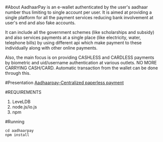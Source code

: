 #About
AadhaarPay is an e-wallet authenticated by the user's aadhaar number thus limiting to single account per user.
It is aimed at providing a single platform for all the payment services reducing bank involvement at user's end and also fake accounts. 

It can include all the government schemes (like scholarships and subsidy) and also services payments at a single place (like electricity, water, telephone bills) by using different api which make payment to these individually along with other online payments.

Also, the main focus is on providing CASHLESS and CARDLESS payments by biometric and uid/username authentication at various outlets. NO MORE CARRYING CASH/CARD. Automatic transaction from the wallet can be done through this.

#Presentation
[Aadhaarpay-Centralized paperless payment](https://www.youtube.com/watch?v=RJQR29KoPXE)



#REQUIREMENTS
1. LeveLDB
2. node.js/io.js
3. npm


#Running
````
cd aadhaarpay
npm install 
````


   
